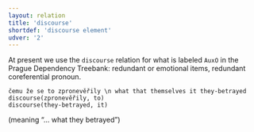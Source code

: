 ```yaml
---
layout: relation
title: 'discourse'
shortdef: 'discourse element'
udver: '2'
---
```


At present we use the `discourse` relation for what is labeled `AuxO` in the Prague Dependency Treebank:
redundant or emotional items, redundant coreferential pronoun.

~~~ sdparse
čemu že se to zpronevěřily \n what that themselves it they-betrayed
discourse(zpronevěřily, to)
discourse(they-betrayed, it)
~~~
(meaning “… what they betrayed”)
<!-- Interlanguage links updated Út zář 29 20:43:16 CEST 2020 -->
